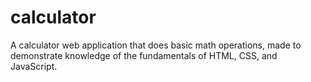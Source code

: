 # calculator
A calculator web application that does basic math operations, made to demonstrate knowledge of the fundamentals of HTML, CSS, and JavaScript. 
